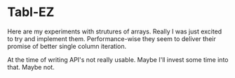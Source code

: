 # Tabl-EZ

Here are my experiments with strutures of arrays. Really I was just excited to try and implement them. Performance-wise they seem to deliver their promise of better single column iteration.

At the time of writing API's not really usable. Maybe I'll invest some time into that. Maybe not.
